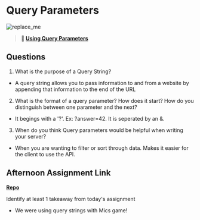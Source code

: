 # Query Parameters

![replace_me](https://codeworks.blob.core.windows.net/public/assets/img/illustrations/placeholder.svg)

> **📖 [Using Query Parameters](https://codeworksacademy.com/fs-student-guide/resources/wk5/01-Query-Parameters)**

## Questions

1. What is the purpose of a Query String?
- A query string allows you to pass information to and from a website by appending that information to the end of the URL

2. What is the format of a query parameter? How does it start? How do you distinguish between one parameter and the next?
- It begings with a '?'. Ex: ?answer=42. It is seperated by an &. 

3. When do you think Query parameters would be helpful when writing your server?
- When you are wanting to filter or sort through data. Makes it easier for the client to use the API.

## Afternoon Assignment Link

**[Repo](https://github.com/josuehdz0/boisebands)**

Identify at least 1 takeaway from today's assignment
- We were using query strings with Mics game!
